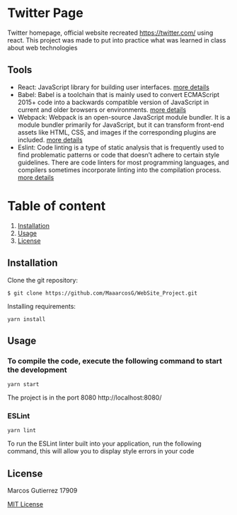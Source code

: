 # Twitter Page 

Twitter homepage, official website recreated https://twitter.com/ using react. This project was made to put into practice what was learned in class about web technologies

## Tools
* React: JavaScript library for building user interfaces. [more details](https://reactjs.org/)
* Babel: Babel is a toolchain that is mainly used to convert ECMAScript 2015+ code into a backwards compatible version of JavaScript in current and older browsers or environments. [more details](https://babeljs.io/)
* Webpack: Webpack is an open-source JavaScript module bundler. It is a module bundler primarily for JavaScript, but it can transform front-end assets like HTML, CSS, and images if the corresponding plugins are included. [more details](https://webpack.js.org/)
* Eslint: Code linting is a type of static analysis that is frequently used to find problematic patterns or code that doesn’t adhere to certain style guidelines. There are code linters for most programming languages, and compilers sometimes incorporate linting into the compilation process. [more details](https://eslint.org/)

# Table of content
1. [Installation](#Installation)
2. [Usage](#Usage)
3. [License](#License)

## Installation
Clone the git repository:

```
$ git clone https://github.com/MaaarcosG/WebSite_Project.git
```

Installing requirements:

```
yarn install
```
## Usage

### To compile the code, execute the following command to start the development
```
yarn start
```
The project is in the port 8080 http://localhost:8080/

### ESLint
```
yarn lint
```
To run the ESLint linter built into your application, run the following command, this will allow you to display style errors in your code

## License
Marcos Gutierrez 17909

[MIT License](http://en.wikipedia.org/wiki/MIT_License)

